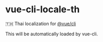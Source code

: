 # vue-cli-locale-th

🇹🇭 Thai localization for [@vue/cli](https://github.com/vuejs/vue-cli)

This will be automatically loaded by vue-cli.
